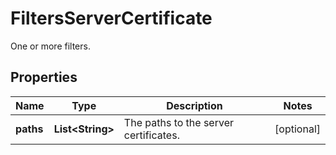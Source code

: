 

# FiltersServerCertificate

One or more filters.

## Properties

| Name | Type | Description | Notes |
|------------ | ------------- | ------------- | -------------|
|**paths** | **List&lt;String&gt;** | The paths to the server certificates. |  [optional] |



